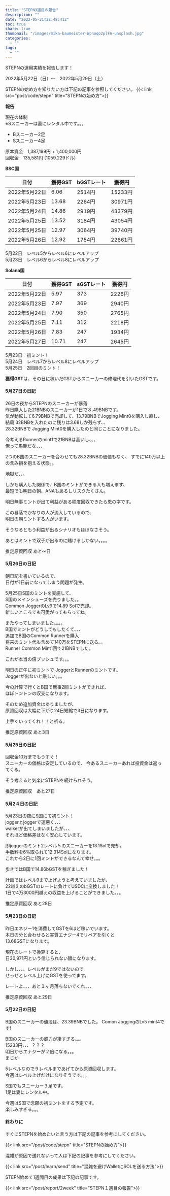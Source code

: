 ```yaml
---
title: "STEPN3週目の報告"
description: ""
date: "2022-05-21T22:48:41Z"
toc: true
share: true
thumbnail: "/images/mika-baumeister-Wpnoqo2plFA-unsplash.jpg"
categories:
  - ""
tags:
  - ""
---
```


STEPNの運用実績を報告します！

2022年5月22日（日）〜　2022年5月29日（土）

STEPNの始め方を知りたい方は下記の記事を参照してください。
{{< link src="post/code/stepn" title="STEPNの始め方">}}

<!--more-->

**報告**  

現在の体制  
※Sスニーカーは妻にレンタル中です。。。  
- Bスニーカー2足   
- Sスニーカー4足  

原本資金　1,387,199円 + 1,400,000円  
回収金　135,581円 (1059.229ドル)

**BSC国**

|  日付  | 獲得GST | bGSTレート | 獲得円 |
| ---- | ---- | ---- | ---- | 
| 2022年5月22日 | 6.06 | 2514円 | 15233円 |
| 2022年5月23日 | 13.68 | 2264円 | 30971円 |
| 2022年5月24日 | 14.86 | 2919円 | 43379円 | 
| 2022年5月25日 | 13.52 | 3184円 | 43054円 |
| 2022年5月25日 | 12.97 | 3064円 | 39740円 |
| 2022年5月26日 | 12.92 | 1754円 | 22661円 |

5月22日　レベル5からレベル6にレベルアップ  
5月23日　レベル6からレベル8にレベルアップ

**Solana国**

|  日付  | 獲得GST | sGSTレート | 獲得円 |
| ---- | ---- | ---- | ---- | 
| 2022年5月22日 | 5.97 | 373 | 2226円 | 
| 2022年5月23日 | 7.97 | 369 | 2940円 |
| 2022年5月24日 | 7.90 | 350 | 2765円 |
| 2022年5月25日 | 7.11 | 312 | 2218円 |
| 2022年5月26日 | 7.83 | 247 | 1934円 |
| 2022年5月27日 | 10.71 | 247 | 2645円 |

5月23日　初ミント！  
5月24日　レベル7からレベル8にレベルアップ  
5月25日　2回目のミント！

**獲得GST**は、その日に稼いだGSTからスニーカーの修理代を引いたGSTです。

#### 5月27日の日記

26日の夜からSTEPNのスニーカーが暴落    
昨日購入した21BNBのスニーカーが1日で８.49BNBです。    
気が動転して6.79BNBで売却して、13.79BNBでJogging Mint0を購入し直し、  
結局 32BNBを入れたのに残りは3.68しか残らず、、  
28.32BNBで Jogging Mint0を購入したのと同じことになりました。    

今考えるRunnerのmint1で21BNBは高いし、、、  
俺って馬鹿だな、、、　　

2つのB国のスニーカーを合わせても28.32BNBの価値もなく、 
すでに140万以上の含み損を抱える状態。。  

地獄だ、、、  

しかも購入した関係で、B国のミントができる人も増えます、  
最短でも明日の朝、ANAもあるしリスクたくさん。  

明日無事ミントが出て利益がある程度回収できたら恩の字です。  

この暴落でかなりの人が流入しているので、  
明日の朝ミントする人がいます。  

そうなるともう利益が出るシナリオもほぼなさそう。

あとはミントで双子が出るのに賭けるしかない。。。。

推定原資回収 あと∞日

#### 5月26日の日記

朝日記を書いているので、  
日付が1日前になってしまう問題が発生。

5月25日S国のミントを実施して、  
S国のメインシューズを売りました。。   
Common JoggerのLv9で14.89 Solで売却。  
新しいところでも可愛がってもらってね。  

またやってしまいました。。。。  
B国でミントがどうしてもしたくて、、、  
追加でB国のCommon Runnerを購入  
将来のミント代も含めて140万をSTEPNに送る。。  
Runner Common Mint1回で21BNBでした。

これが本当の倍プッシュです。。。  

明日の正午に初ミントで
JoggerとRunnerのミントです。  
Joggerが出ないと厳しい。。。  

今の計算で行くとB国で無事2回ミントができれば、  
ほぼトントンの収支になります。  

そのため追加資金はありましたが、  
原資回収は大幅に下がり24日短縮で3日になります。  

上手くいってくれ！！と祈る。

推定原資回収 あと3日

#### 5月25日の日記

回収金10万までもうすぐ！  
スニーカーの価格は安定しているので、
今あるスニーカーあれば投資金は返ってくる。  

そう考えると気楽にSTEPNを続けられそう。  

推定原資回収　あと27日

#### 5月2４日の日記

5月23日の夜にS国にて初ミント！    
joggerとjoggerで運悪く、、、  
walkerが出てしまいましたが、、、  
それほど価格差はなく安心しています。

即joggerのミント2レベル５のスニーカーを13.1Solで売却。  
手数料を6%取られて12.314Solになります。  
これから2日に1回ミントができるなんて幸せ。。。  

歩きではB国で14.86bGSTを稼ぎました！  

計画ではレベル9まで上げようと考えていましたが、  
22越えのbGSTのレートに負けてUSDCに変換しました！    
1日で4万3000円越えの収益を上げることができました。。。 

推定原資回収 あと28日

#### 5月23日の日記

昨日エネジー1を消費してGSTを6ほど稼いでいます。    
本日の分と合わせると実質エナジー4でリペアを引くと  
13.68GSTになります。  
  
現在のレートで換算すると、  
日30,971円という信じられない額になります。
  
しかし、、、レベルがまだ9ではないので  
せっせとレベル上げにGSTを使ってます。

レートよ、、、あと１ヶ月落ちないでくれ、、、  

推定原資回収 あと29日

#### 5月22日の日記

B国のスニーカーの値段は、23.39BNBでした。
Comon JoggingのLv5 mint4です!

B国のスニーカーの威力が凄すぎる。。。    
15233円、、、？？？  
明日からエナジーが２倍になる。。。  
まじか  

5レベルなので９レベルまであげてから原資回収します。  
今週はレベル上げだけになりそうです。。。  

S国でもスニーカー３足です。  
1足は妻にレンタル中。

今週はS国で念願の初ミントをする予定です。  
楽しみすぎる。。。  

#### 終わりに

すぐにSTEPNを始めたいと言う方は下記の記事を参考にしてください。

{{< link src="/post/code/stepn" title="STEPNの始め方">}}

混雑が原因で送れないって人は下記の記事を参考にしてください。

{{< link src="/post/learn/send" title="混雑を避けWalletにSOLを送る方法">}}

STEPN始めて1週間目の成果は下記の記事です。

{{< link src="/post/report/2week" title="STEPN１週目の報告">}}
  


